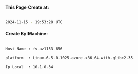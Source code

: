 
   
#### This Page Create at:

```bash

2024-11-15 - 19:53:28 UTC

```

#### Create By Machine:

```bash

Host Name : fv-az1153-656

platform  : Linux-6.5.0-1025-azure-x86_64-with-glibc2.35

Ip Local  : 10.1.0.34

```

